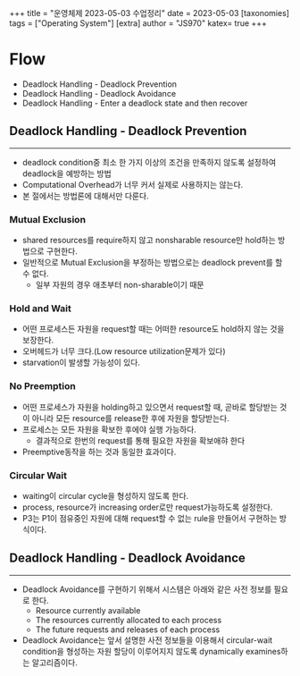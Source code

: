 +++
title = "운영체제 2023-05-03 수업정리"
date = 2023-05-03
[taxonomies]
tags = ["Operating System"]
[extra]
author = "JS970"
katex= true
+++
# Flow
- Deadlock Handling - Deadlock Prevention
- Deadlock Handling - Deadlock Avoidance
- Deadlock Handling - Enter a deadlock state and then recover

## Deadlock Handling - Deadlock Prevention
---
- deadlock condition중 최소 한 가지 이상의 조건을 만족하지 않도록 설정하여 deadlock을 예방하는 방법
- Computational Overhead가 너무 커서 실제로 사용하지는 않는다.
- 본 절에서는 방법론에 대해서만 다룬다.

### Mutual Exclusion
- shared resources를 require하지 않고 nonsharable resource만 hold하는 방법으로 구현한다.
- 일반적으로 Mutual Exclusion을 부정하는 방법으로는 deadlock prevent를 할 수 없다.
	- 일부 자원의 경우 애초부터 non-sharable이기 때문

### Hold and Wait
- 어떤 프로세스든 자원을 request할 때는 어떠한 resource도 hold하지 않는 것을 보장한다.
- 오버헤드가 너무 크다.(Low resource utilization문제가 있다)
- starvation이 발생할 가능성이 있다.

### No Preemption
- 어떤 프로세스가 자원을 holding하고 있으면서 request할 때, 곧바로 할당받는 것이 아니라 모든 resource를  release한 후에 자원을 할당받는다.
- 프로세스는 모든 자원을 확보한 후에야 실행 가능하다.
	- 결과적으로 한번의 request를 통해 필요한 자원을 확보애햐 한다
- Preemptive동작을 하는 것과 동일한 효과이다.

### Circular Wait
- waiting이 circular cycle을 형성하지 않도록 한다.
- process, resource가 increasing order로만 request가능하도록 설정한다.
- P3는 P1이 점유중인 자원에 대해 request할 수 없는 rule을 만들어서 구현하는 방식이다.

## Deadlock Handling - Deadlock Avoidance
---
- Deadlock Avoidance를 구현하기 위해서 시스템은 아래와 같은 사전 정보를 필요로 한다.
	- Resource currently available
	- The resources currently allocated to each process
	- The future requests and releases of each process
- Deadlock Avoidance는 앞서 설명한 사전 정보들을 이용해서 circular-wait condition을 형성하는 자원 할당이 이루어지지 않도록 dynamically examines하는 알고리즘이다.